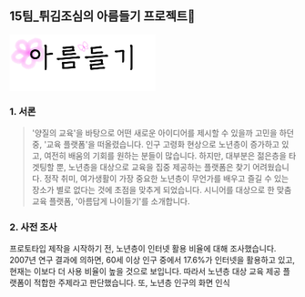 ## 15팀_튀김조심의 아름들기 프로젝트🌸
 <img src="/presentation/아름들기2.png" height="100px" align="center"/>
 
### 1. 서론
 >'양질의 교육'을 바탕으로 어떤 새로운 아이디어를 제시할 수 있을까 고민을 하던 중, '교육 플랫폼'을 떠올렸습니다. 
 인구 고령화 현상으로 노년층이 증가하고 있고, 여전히 배움의 기회를 원하는 분들이 많습니다. 
 하지만, 대부분은 젊은층을 타겟팅할 뿐, 노년층을 대상으로 교육을 집중 제공하는 플랫폼은 찾기 어려웠습니다. 
 정작 취미, 여가생활이 가장 중요한 노년층이 무언가를 배우고 즐길 수 있는 장소가 별로 없다는 것에 초점을 맞추게 되었습니다.
 시니어를 대상으로 한 맞춤 교육 플랫폼, '아름답게 나이들기'를 소개합니다.
 

 ### 2. 사전 조사
  프로토타입 제작을 시작하기 전, 노년층이 인터넷 활용 비율에 대해 조사했습니다. 
  2007년 연구 결과에 의하면, 60세 이상 인구 중에서 17.6%가 인터넷을 활용하고 있고, 현재는 이보다 더 사용 비율이 높을 것으로 보입니다.
  따라서 노년층 대상 교육 제공 플랫폼이 적합한 주제라고 판단했습니다.
   또, 노년층 인구의 화면 인식
  
